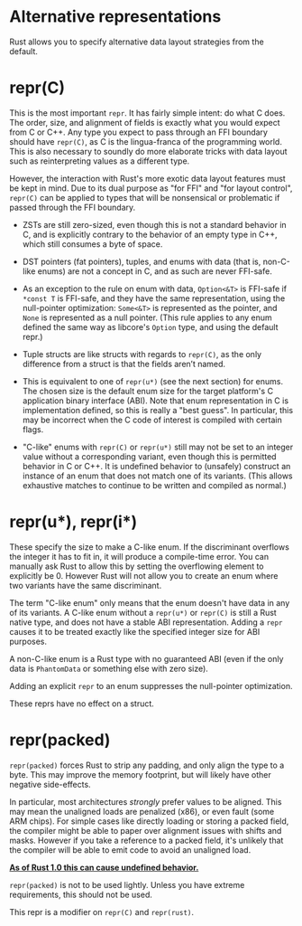 # Alternative representations

Rust allows you to specify alternative data layout strategies from the default.




# repr(C)

This is the most important `repr`. It has fairly simple intent: do what C does.
The order, size, and alignment of fields is exactly what you would expect from C
or C++. Any type you expect to pass through an FFI boundary should have
`repr(C)`, as C is the lingua-franca of the programming world. This is also
necessary to soundly do more elaborate tricks with data layout such as
reinterpreting values as a different type.

However, the interaction with Rust's more exotic data layout features must be
kept in mind. Due to its dual purpose as "for FFI" and "for layout control",
`repr(C)` can be applied to types that will be nonsensical or problematic if
passed through the FFI boundary.

* ZSTs are still zero-sized, even though this is not a standard behavior in
C, and is explicitly contrary to the behavior of an empty type in C++, which
still consumes a byte of space.

* DST pointers (fat pointers), tuples, and enums with data (that is, non-C-like
  enums) are not a concept in C, and as such are never FFI-safe.

* As an exception to the rule on enum with data, `Option<&T>` is
  FFI-safe if `*const T` is FFI-safe, and they have the same
  representation, using the null-pointer optimization: `Some<&T>` is
  represented as the pointer, and `None` is represented as a null
  pointer.  (This rule applies to any enum defined the same way as
  libcore's `Option` type, and using the default repr.)

* Tuple structs are like structs with regards to `repr(C)`, as the only
  difference from a struct is that the fields aren’t named.

* This is equivalent to one of `repr(u*)` (see the next section) for enums. The
chosen size is the default enum size for the target platform's C application
binary interface (ABI). Note that enum representation in C is implementation
defined, so this is really a "best guess". In particular, this may be incorrect
when the C code of interest is compiled with certain flags.

* "C-like" enums with `repr(C)` or `repr(u*)` still may not be set to an
integer value without a corresponding variant, even though this is
permitted behavior in C or C++. It is undefined behavior to (unsafely)
construct an instance of an enum that does not match one of its
variants. (This allows exhaustive matches to continue to be written and
compiled as normal.)



# repr(u*), repr(i*)

These specify the size to make a C-like enum. If the discriminant overflows the
integer it has to fit in, it will produce a compile-time error. You can manually
ask Rust to allow this by setting the overflowing element to explicitly be 0.
However Rust will not allow you to create an enum where two variants have the
same discriminant.

The term "C-like enum" only means that the enum doesn't have data in any
of its variants. A C-like enum without a `repr(u*)` or `repr(C)` is
still a Rust native type, and does not have a stable ABI representation.
Adding a `repr` causes it to be treated exactly like the specified
integer size for ABI purposes.

A non-C-like enum is a Rust type with no guaranteed ABI (even if the
only data is `PhantomData` or something else with zero size).

Adding an explicit `repr` to an enum suppresses the null-pointer
optimization.

These reprs have no effect on a struct.




# repr(packed)

`repr(packed)` forces Rust to strip any padding, and only align the type to a
byte. This may improve the memory footprint, but will likely have other negative
side-effects.

In particular, most architectures *strongly* prefer values to be aligned. This
may mean the unaligned loads are penalized (x86), or even fault (some ARM
chips). For simple cases like directly loading or storing a packed field, the
compiler might be able to paper over alignment issues with shifts and masks.
However if you take a reference to a packed field, it's unlikely that the
compiler will be able to emit code to avoid an unaligned load.

**[As of Rust 1.0 this can cause undefined behavior.][ub loads]**

`repr(packed)` is not to be used lightly. Unless you have extreme requirements,
this should not be used.

This repr is a modifier on `repr(C)` and `repr(rust)`.

[drop flags]: drop-flags.html
[ub loads]: https://github.com/rust-lang/rust/issues/27060
